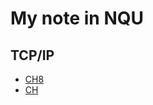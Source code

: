 # My note in NQU
## TCP/IP
* [CH8](https://github.com/cycyucheng1010/NQU/blob/main/TCPIP/TCPIP08.md)
* [CH](https://github.com/cycyucheng1010/NQU/blob/main/TCPIP/TCPIP09.md)
